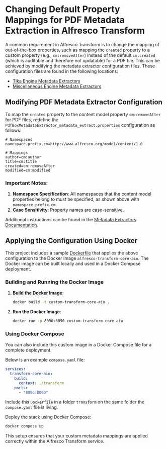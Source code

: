 # Changing Default Property Mappings for PDF Metadata Extraction in Alfresco Transform

A common requirement in Alfresco Transform is to change the mapping of out-of-the-box properties, such as mapping the `created` property to a custom property (e.g., `cm:removeAfter`) instead of the default `cm:created` (which is auditable and therefore not updatable) for a PDF file. This can be achieved by modifying the metadata extractor configuration files. These configuration files are found in the following locations:

- [Tika Engine Metadata Extractors](https://github.com/Alfresco/alfresco-transform-core/tree/master/engines/tika/src/main/resources)
- [Miscellaneous Engine Metadata Extractors](https://github.com/Alfresco/alfresco-transform-core/tree/master/engines/misc/src/main/resources)

## Modifying PDF Metadata Extractor Configuration

To map the `created` property to the content model property `cm:removeAfter` for PDF files, redefine the `PdfBoxMetadataExtractor_metadata_extract.properties` configuration as follows:

```properties
# Namespaces
namespace.prefix.cm=http://www.alfresco.org/model/content/1.0

# Mappings
author=cm:author
title=cm:title
created=cm:removeAfter
modified=cm:modified
```

### Important Notes:
1. **Namespace Specification**: All namespaces that the content model properties belong to must be specified, as shown above with `namespace.prefix.cm`.
2. **Case Sensitivity**: Property names are case-sensitive.

Additional instructions can be found in the [Metadata Extractors Documentation](https://docs.alfresco.com/content-services/latest/develop/repo-ext-points/metadata-extractors/).

## Applying the Configuration Using Docker

This project includes a sample [Dockerfile](Dockerfile) that applies the above configuration to the Docker Image `alfresco-transform-core-aio`. The Docker image can be built locally and used in a Docker Compose deployment.

### Building and Running the Docker Image

1. **Build the Docker Image**:
   ```sh
   docker build -t custom-transform-core-aio .
   ```

2. **Run the Docker Image**:
   ```sh
   docker run -p 8090:8090 custom-transform-core-aio
   ```

### Using Docker Compose

You can also include this custom image in a Docker Compose file for a complete deployment. 

Below is an example `compose.yaml` file:

```yaml
services:
  transform-core-aio:
    build:
      context: ./transform
    ports:
      - "8090:8090"
```

Include this `Dockerfile` in a folder `transform` on the same folder the `compose.yaml` file is living.

Deploy the stack using Docker Compose:

```sh
docker compose up
```

This setup ensures that your custom metadata mappings are applied correctly within the Alfresco Transform service.